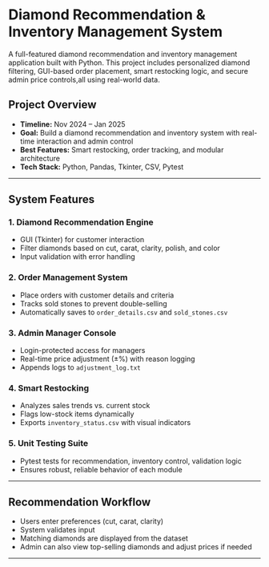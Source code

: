 # Diamond Recommendation & Inventory Management System

A full-featured diamond recommendation and inventory management application built with Python. This project includes personalized diamond filtering, GUI-based order placement, smart restocking logic, and secure admin price controls,all using real-world data.

## Project Overview

- **Timeline:** Nov 2024 – Jan 2025  
- **Goal:** Build a diamond recommendation and inventory system with real-time interaction and admin control  
- **Best Features:** Smart restocking, order tracking, and modular architecture  
- **Tech Stack:** Python, Pandas, Tkinter, CSV, Pytest

---

## System Features

### 1. Diamond Recommendation Engine
- GUI (Tkinter) for customer interaction
- Filter diamonds based on cut, carat, clarity, polish, and color
- Input validation with error handling

### 2. Order Management System
- Place orders with customer details and criteria
- Tracks sold stones to prevent double-selling
- Automatically saves to `order_details.csv` and `sold_stones.csv`

### 3. Admin Manager Console
- Login-protected access for managers
- Real-time price adjustment (±%) with reason logging
- Appends logs to `adjustment_log.txt`

### 4. Smart Restocking
- Analyzes sales trends vs. current stock
- Flags low-stock items dynamically
- Exports `inventory_status.csv` with visual indicators

### 5. Unit Testing Suite
- Pytest tests for recommendation, inventory control, validation logic
- Ensures robust, reliable behavior of each module

---

## Recommendation Workflow

- Users enter preferences (cut, carat, clarity)
- System validates input
- Matching diamonds are displayed from the dataset
- Admin can also view top-selling diamonds and adjust prices if needed

---
